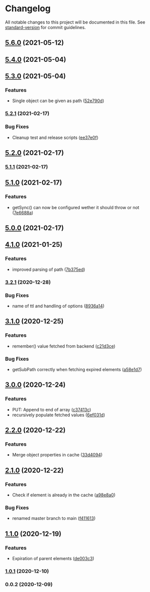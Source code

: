 # Changelog

All notable changes to this project will be documented in this file. See [standard-version](https://github.com/conventional-changelog/standard-version) for commit guidelines.

## [5.6.0](https://github.com/doogiemuc/populating-cache/compare/v5.4.0...v5.6.0) (2021-05-12)

## [5.4.0](https://github.com/doogiemuc/populating-cache/compare/v5.3.0...v5.4.0) (2021-05-04)

## [5.3.0](https://github.com/doogiemuc/populating-cache/compare/v5.2.1...v5.3.0) (2021-05-04)


### Features

* Single object can be given as path ([52e790d](https://github.com/doogiemuc/populating-cache/commit/52e790d89999dcdf3d477639ac80d10ac6342d79))

### [5.2.1](https://github.com/doogiemuc/populating-cache/compare/v5.2.0...v5.2.1) (2021-02-17)


### Bug Fixes

* Cleanup test and release scripts ([ee37e0f](https://github.com/doogiemuc/populating-cache/commit/ee37e0f05e11609481c108dbc3ebe4f89a56e87b))

## [5.2.0](https://github.com/doogiemuc/populating-cache/compare/v5.1.1...v5.2.0) (2021-02-17)

### [5.1.1](https://github.com/doogiemuc/populating-cache/compare/v5.1.0...v5.1.1) (2021-02-17)

## [5.1.0](https://github.com/doogiemuc/populating-cache/compare/v5.0.0...v5.1.0) (2021-02-17)


### Features

* getSync() can now be configured wether it should throw or not ([7e6688a](https://github.com/doogiemuc/populating-cache/commit/7e6688aa6df47af0071bf728ec8749bf35460bf4))

## [5.0.0](https://github.com/doogiemuc/populating-cache/compare/v4.1.0...v5.0.0) (2021-02-17)

## [4.1.0](https://github.com/doogiemuc/populating-cache/compare/v3.2.1...v4.1.0) (2021-01-25)


### Features

* improved parsing of path ([7b375ed](https://github.com/doogiemuc/populating-cache/commit/7b375ed44de90f67ffd990f7ea5dff1c110391a4))

### [3.2.1](https://github.com/doogiemuc/populating-cache/compare/v3.1.0...v3.2.1) (2020-12-28)


### Bug Fixes

* name of ttl and handling of options ([8936a14](https://github.com/doogiemuc/populating-cache/commit/8936a14d990a8b86280e525d25f0fe91201f27c3))

## [3.1.0](https://github.com/doogiemuc/populating-cache/compare/v3.0.0...v3.1.0) (2020-12-25)


### Features

* remember() value fetched from backend ([c21d3ce](https://github.com/doogiemuc/populating-cache/commit/c21d3ce5bcd1e5c995c0d8e8ff2211c7cd957fee))


### Bug Fixes

* getSubPath correctly when fetching expired elements ([a58e1d7](https://github.com/doogiemuc/populating-cache/commit/a58e1d726cf46f0132f55361cc17622b6d127a31))

## [3.0.0](https://github.com/doogiemuc/populating-cache/compare/v2.2.0...v3.0.0) (2020-12-24)


### Features

* PUT: Append to end of array ([c37413c](https://github.com/doogiemuc/populating-cache/commit/c37413c2659d8aeda76af6afc35aff9321f6a063))
* recursively populate fetched values ([6ef031d](https://github.com/doogiemuc/populating-cache/commit/6ef031df26593da5aa730105663061e61441e9a5))

## [2.2.0](https://github.com/doogiemuc/populating-cache/compare/v2.1.0...v2.2.0) (2020-12-22)


### Features

* Merge object properties in cache ([33d4094](https://github.com/doogiemuc/populating-cache/commit/33d409499f244b6f9c63cb511e9383ced45dff77))

## [2.1.0](https://github.com/doogiemuc/populating-cache/compare/v1.1.0...v2.1.0) (2020-12-22)


### Features

* Check if element is already in the cache ([a98e8a0](https://github.com/doogiemuc/populating-cache/commit/a98e8a00208e655291b5a609689a201d341dc130))


### Bug Fixes

* renamed master branch to main ([f411613](https://github.com/doogiemuc/populating-cache/commit/f4116130d6b0c6be640fc5e7d86f1ac853268e5a))

## [1.1.0](https://github.com/doogiemuc/populating-cache/compare/v1.0.1...v1.1.0) (2020-12-19)


### Features

* Expiration of parent elements ([de003c3](https://github.com/doogiemuc/populating-cache/commit/de003c3702d5946bae19aae5cc8abea939fc2a38))

### [1.0.1](https://github.com/doogiemuc/populating-cache/compare/v0.0.2...v1.0.1) (2020-12-10)

### 0.0.2 (2020-12-09)





